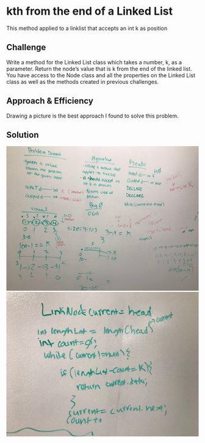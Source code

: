 # kth from the end of a Linked List
<!-- Short summary or background information -->
This method applied to a linklist that accepts an int k as position


## Challenge
<!-- Description of the challenge -->
Write a method for the Linked List class which takes a number, k, as a
parameter. Return the node’s value that is k from the end of the linked list.
You have access to the Node class and all the properties on the Linked List class
as well as the methods created in previous challenges.

## Approach & Efficiency
<!-- What approach did you take? Why? What is the Big O space/time for this approach? -->
Drawing a picture is the best approach I found to solve this problem.
## Solution
<!-- Embedded whiteboard image -->
![ll_kth_from_end-part1](../assets/img/ll_kth_from_end-part1.jpg)
![ll_kth_from_end-part2](../assets/img/ll_kth_from_end-part2.jpg)